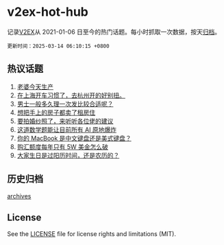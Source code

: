 # v2ex-hot-hub

 记录[V2EX](https://www.v2ex.com/)从 2021-01-06 日至今的热门话题。每小时抓取一次数据，按天[归档](archives)。

`更新时间：2025-03-14 06:10:15 +0800`

## 热议话题

1. [老婆今天生产](https://www.v2ex.com/t/1118101)
1. [在上海开车习惯了，去杭州开的好别扭。](https://www.v2ex.com/t/1117999)
1. [男士一般多久理一次发比较合适呢？](https://www.v2ex.com/t/1118023)
1. [想把手上的房子都卖了租房住](https://www.v2ex.com/t/1118024)
1. [要拍婚纱照了，来听听各位佬的建议](https://www.v2ex.com/t/1118043)
1. [这道数学题能让目前所有 AI 原地爆炸](https://www.v2ex.com/t/1118105)
1. [你的 MacBook 是中文键盘还是美式键盘？](https://www.v2ex.com/t/1118002)
1. [购汇额度每年只有 5W 美金怎么破](https://www.v2ex.com/t/1118038)
1. [大家生日是过阳历时间，还是农历的？](https://www.v2ex.com/t/1118041)

## 历史归档

[archives](archives)

## License

See the [LICENSE](LICENSE) file for license rights and limitations (MIT).
